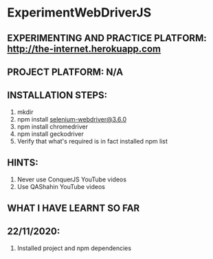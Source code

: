 # ExperimentWebDriverJS

## <b>EXPERIMENTING AND PRACTICE PLATFORM: http://the-internet.herokuapp.com</b>
## <b>PROJECT PLATFORM: N/A</b>

## <b>INSTALLATION STEPS:</b>
1. mkdir <project name>
2. npm install selenium-webdriver@3.6.0
3. npm install chromedriver
4. npm install geckodriver
5. Verify that what's required is in fact installed
    npm list <EXACT NAME OF THE NODE>


## <b>HINTS:</b>
1. Never use ConquerJS YouTube videos
2. Use QAShahin YouTube videos

## <b>WHAT I HAVE LEARNT SO FAR</b>

## <b>22/11/2020:</b>
1. Installed project and npm dependencies

